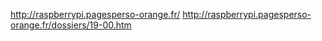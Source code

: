 http://raspberrypi.pagesperso-orange.fr/
http://raspberrypi.pagesperso-orange.fr/dossiers/19-00.htm
